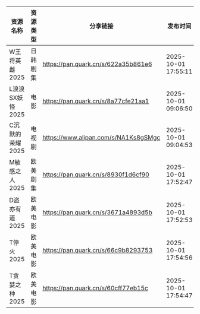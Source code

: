 | 资源名称        | 资源类型 | 分享链接                                 | 发布时间                |
| ----------- | ---- | ------------------------------------ | ------------------- |
| W王将英雌2025   | 日韩剧集 | https://pan.quark.cn/s/622a35b861e6  | 2025-10-01 17:55:11 |
| L浪浪SX妖怪2025 | 电影   | https://pan.quark.cn/s/8a77cfe21aa1  | 2025-10-01 09:06:50 |
| C沉默的荣耀2025  | 电视剧  | https://www.alipan.com/s/NA1Ks8gSMgc | 2025-10-01 09:04:53 |
| M敏感之人2025   | 欧美剧集 | https://pan.quark.cn/s/8930f1d6cf90  | 2025-10-01 17:52:47 |
| D盗亦有道2025   | 欧美电影 | https://pan.quark.cn/s/3671a4893d5b  | 2025-10-01 17:52:53 |
| T停火2025     | 欧美电影 | https://pan.quark.cn/s/66c9b8293753  | 2025-10-01 17:54:56 |
| T贪婪之种2025   | 欧美电影 | https://pan.quark.cn/s/60cff77eb15c  | 2025-10-01 17:54:47 |

